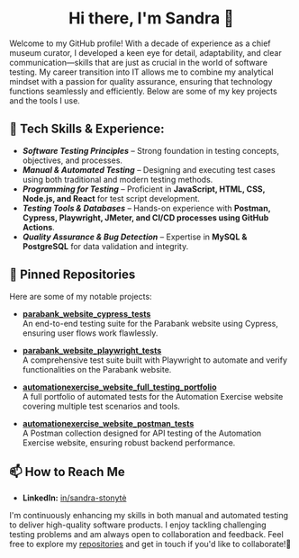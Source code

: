 <h1 align="center"> Hi there, I'm Sandra 👋</h1>

Welcome to my GitHub profile! With a decade of experience as a chief museum curator, I developed a keen eye for detail, adaptability, and clear communication—skills that are just as crucial in the world of software testing. My career transition into IT allows me to combine my analytical mindset with a passion for quality assurance, ensuring that technology functions seamlessly and efficiently. Below are some of my key projects and the tools I use.

## 🔧 Tech Skills & Experience:

- ***Software Testing Principles*** – Strong foundation in testing concepts, objectives, and processes.
- ***Manual & Automated Testing*** – Designing and executing test cases using both traditional and modern testing methods.
- ***Programming for Testing*** – Proficient in **JavaScript, HTML, CSS, Node.js, and React** for test script development.
- ***Testing Tools & Databases*** – Hands-on experience with **Postman, Cypress, Playwright, JMeter, and CI/CD processes using GitHub Actions**.
- ***Quality Assurance & Bug Detection*** – Expertise in **MySQL & PostgreSQL** for data validation and integrity.

## 📌 Pinned Repositories

Here are some of my notable projects:

- [**parabank_website_cypress_tests**](https://github.com/Sandra-Ston/parabank_website_cypress_tests)  
  An end-to-end testing suite for the Parabank website using Cypress, ensuring user flows work flawlessly.

- [**parabank_website_playwright_tests**](https://github.com/Sandra-Ston/parabank_website_playwright_tests)  
  A comprehensive test suite built with Playwright to automate and verify functionalities on the Parabank website.

- [**automationexercise_website_full_testing_portfolio**](https://github.com/Sandra-Ston/automationexercise_website_full_testing_portfolio)  
  A full portfolio of automated tests for the Automation Exercise website covering multiple test scenarios and tools.

- [**automationexercise_website_postman_tests**](https://github.com/Sandra-Ston/automationexercise_website_postman_tests)  
  A Postman collection designed for API testing of the Automation Exercise website, ensuring robust backend performance.
  

## 📫 How to Reach Me

- **LinkedIn:** [in/sandra-stonytė](www.linkedin.com/in/sandra-stonytė)

I'm continuously enhancing my skills in both manual and automated testing to deliver high-quality software products. I enjoy tackling challenging testing problems and am always open to collaboration and feedback. Feel free to explore my [repositories](https://github.com/Sandra-Ston?tab=repositories) and get in touch if you'd like to collaborate!🚀
